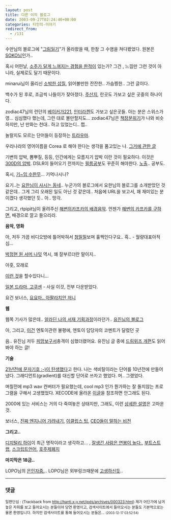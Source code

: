 ```yaml
---
layout: post
title: 다른 이의 블로그
date: 2003-09-27T02:24:40+00:00
categories: 타인의-이야기
redirect_from:
  - /131
---
```


수만님의 블로그에 "<a href="http://www.sumanpark.com/2003_09_01_suman_arc.html#106363033792673850" target=bb>그림일기</a>"가 올라왔을 때, 한참 그 수염을 쳐다봤었다. 원본은 <a href="http://mono.soko.co.kr/links.php?itemid=274" target=bb>SOKO님</a>인가..

혹시 어떤날, <a href="http://www.redwolf.pe.kr/myweblog/archives/000169.html" target=bb>소주가 달게 느껴지는 경험을 한적이</a> 있는가? 그건 , 느낌만 그런 것이 아니라, 실제로도 달기 때문이다.

minarui님이 올리신 <a href="http://www.jacopast.com/minarui/archives/000742.html" target=bb>소박한 삽질</a>, 읽어볼만한 잔잔한.. 가슴찡한.. 그런 글이다.

백수가 된 후로, 조금씩 나들이가 잦아졌다. <a href="http://www.xecode.com/blog/archives/2003/09/20030924_000246.html" target=bb>주산지</a>, 란곳도 가보고 싶은 곳중의 하나이다.

zodiac47님의 런던의 <a href="http://zodiac47.egloos.com/33167" target=bb>베이커가221</a>, <a href="http://zodiac47.egloos.com/31205" target=bb>인터라켄</a>도 가보고 싶은곳들. 아는 분은 스위스가 영... 심심했다 했는데, 그런 대로 볼만할지도... zodiac47님은 <a href="http://zodiac47.egloos.com/16134" target=bb>책장분위기</a>가 나와 비슷하지만, 난 만화는 천대.. 하고 있었는디.. 쩝..

놀랄지도 모르는 단어들이 등장하는 <a href="http://lhjrules.cafe24.com/MT/archives/000302.html" target=bb>트라우마</a>.

우리나라의 영어이름을 Corea 로 해야 한다는 생각을 품고있는 나. <a href="http://www.docuverse.com/blog/donpark/2003/08/26.html#a839" target=bb>그거에 관한 글</a>

기변의 압박, 뽐뿌질, 등등, 인간에게는 모름지기 압박 이란 것이 필요하다. 이것은 <a href="http://zodiac47.egloos.com/45886" target=bb>300D의 압박</a>. DSLR이 들어오기 전까지는 <a href="http://luxojr.co.kr/pmac/weblog.php?id=P44" target=bb>필름공부</a>도 꾸준히 해야한다. <a href="http://luxojr.co.kr/pmac/weblog.php?id=P41" target=bb>노출</a>.. 공부도.

혹시, <a href="http://lhjrules.cafe24.com/MT/archives/000293.html" target=bb>기~임 수한무</a>... 기억나시나?

요기..는 <a href="http://www.aja-adsl.com/mt/archives/000036.html" target=bb>요한님이 사시는 동네</a>.. 누군가의 블로그에서 요한님의 블로그를 소개받았던 것 같은데.. 그게 그리 오래된 일도 아닌 것 같은데.. 처음에 URL을 보고서, 꽤 재미있는 분이겠다 생각했던 듯.. 아.. 망각.

그리고, rtpipit님이 올려주신 <a href="http://rtpipit.zim.to/blog/weblog.php?id=P87" target=bb>해변의카프카의 배경음악</a>. 언젠가 <a href="/152" target=bb>해변의 카프카를 구하면</a>, 배경으로 깔고 들으리라.

<B>음악, 영화</B>

아, 저두 가끔 비디오방에 틀어박혀서 <a href="http://www.youzin.com/blog/archives/000086.html" target=bb>첨밀밀</a>보며 훌쩍인다구요.. 흑.. - 월량대표아적심...

<a href="http://rtpipit.zim.to/blog/more.php?id=125_0_1_0_M" target=bb>박정현 원 서머 나잇</a> 역시, 꽤 잘부르더란 말이지..

아흣, 모래로 <a href="http://www.jacopast.com/minarui/archives/000775.html" target=bb>

이런 것</a>을 할수있다니...

<a href="http://mtgear.net/archives/000051.php" target=bb>일본 드라마, 고쿠센</a> - 사실 이것, 전부 다운받았다.

요건 보너스, <a href="http://mylomo.net/blog/weblog.php?id=P27" target=bb>요요마.. 아팔라치안 저니</a>

<B>웹</B>

웹쪽 기사가 많은데.. <a href="http://typemode.com/archives/2003/09/18.html#000506" target=bb>알라딘 나의 서재 기획과정</a>이라던가.. <a href="http://www.youzin.com/blog/archives/000076.html" target=bb>유진님의 블로그</a>

아, 그리고, <a href="http://www.uncanni.net/blog/archives/000101.html" target=bb>이건</a> 엔토이관련 불평에, 엔토이 담당자의 코멘트가 달렸던 곳

음.. 유진님 저두 <a href="http://www.youzin.com/blog/archives/000055.html" target=bb>피망보구서</a>충격이 심했더랬어요. 유진님 글 중에 <a href="http://www.youzin.com/blog/archives/000059.html" target=bb>드림위즈 개편</a>도 읽어봐야 하는 글!

<B>기술</B>

<a href="http://blog.webservices.or.kr/hollobit/archives/000053.html" target=bb>21년전에 문자기호 :-)이 탄생했다</a>고 한다. 나는 색비탈이라는 단어를 10년전에 만들어냈다. 그래디언트(gradient)를 대신할 단어로 쓰자고 했었다. 머.. 그랬었다.

며칠전에 mp3 wav 컨버터가 필요했는데, cool mp3 인가 뭔가하는 잘 돌지않는 프로그램을 구해서 고생했었다. XECODE에 올라온 <a href="http://www.xecode.com/blog/archives/2003/09/20030924_000243.html" target=bb>이글</a>을 참조하면 안그래도 된다.

2000에 있는 서비스는 거의 다 죽여놓은 상태지만, 그래도, 이런 <a href="http://www.xecode.com/blog/archives/000231.html" target=bb>상세한 설명</a>은 고마운 것.

보너스, <a href="http://www.uncanni.net/blog/archives/000134.html" target=bb>진짜 엔지니어 가려내기</a>, <a href="http://www.redwolf.pe.kr/myweblog/archives/000170.html" target=bb>이클립스 팁</a>, <a href="http://netfusion.new21.net/MT/archives/000205.html" target=bb>CEO들이 말하는 비전</a>

<B>그리고..</B>

<a href="http://cyana.cafe24.com/rtbc/archives/000132.html" target=bb>디지털리 하이</a>이 최근 명작이라고 생각하고... , <a href="http://cyana.cafe24.com/rtbc/archives/000143.html" target=bb>잘생긴 사람은 연봉이 높다.</a>, <a href="http://cyana.cafe24.com/rtbc/archives/000142.html" target=bb>부트스트랩</a>, <a href="http://cyana.cafe24.com/rtbc/archives/000139.html" target=bb>스크립트언어</a>, <a href="http://cyana.cafe24.com/rtbc/archives/000137.html" target=bb>호주제폐지</a>

<B>마지막은 18금..</B>

LOPO님의 <a href="http://lhjrules.cafe24.com/MT/archives/000292.html" target=bb>은인자중.</a>.. LOPO님은 외부링크때문에 <a href="http://lhjrules.cafe24.com/MT/archives/000300.html" target=bb>고생하신듯</a>..

* * *

### 댓글



<!--- cmt:272 --->
<!--- mail: --->
<!--- parent:0 --->

<small class=comment>일편단심 : <!-- ping:272 ---> (Trackback from <a href='http://hanti.x-y.net/ipds/archives/000323.html'>http://hanti.x-y.net/ipds/archives/000323.html</a>) 제가 어딘가에 남겨놓은 자취를 보고 들어오시는 분들이야 당연 환영이고, 검색사이트에서 들어오시는 분들도 기본적으로는 물론 환영입니다. 하지만 검색사이트를 통해 들어오시는 분들은... <small>(2003-12-17 03:52:54)</small></small>

